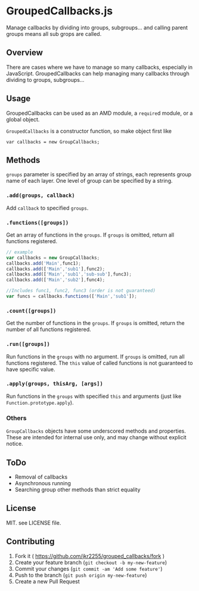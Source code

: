 # GroupedCallbacks.js

Manage callbacks by dividing into groups, subgroups... and calling parent groups means all sub grops are called.

## Overview
There are cases where we have to manage so many callbacks, especially in JavaScript.
GroupedCallbacks can help managing many callbacks through dividing to groups, subgroups...

## Usage
GroupedCallbacks can be used as an AMD module, a `require`d module, or a global object.

`GroupedCallbacks` is a constructor function, so make object first like
```
var callbacks = new GroupCallbacks;
```

## Methods

`groups` parameter is specified by an array of strings, each represents group name of each layer.
One level of group can be specified by a string.

### `.add(groups, callback)`
Add `callback` to specified `groups`.

### `.functions([groups])`
Get an array of functions in the `groups`. If `groups` is omitted, return all functions registered.

```JavaScript
// example
var callbacks = new GroupCallbacks;
callbacks.add('Main',func1);
callbacks.add(['Main','sub1'],func2);
callbacks.add(['Main','sub1','sub-sub'],func3);
callbacks.add(['Main','sub2'],func4);

//Includes func1, func2, func3 (order is not guaranteed)
var funcs = callbacks.functions(['Main','sub1']);
```

### `.count([groups])`
Get the number of functions in the `groups`. If `groups` is omitted, return the number of all functions registered.

### `.run([groups])`
Run functions in the `groups` with no argument. If `groups` is omitted, run all functions registered.
The `this` value of called functions is not guaranteed to have specific value.

### `.apply(groups, thisArg, [args])`
Run functions in the `groups` with specified `this` and arguments (just like `Function.prototype.apply`).

### Others

`GroupCallbacks` objects have some underscored methods and properties.
These are intended for internal use only, and may change without explicit notice.

## ToDo

* Removal of callbacks
* Asynchronous running
* Searching group other methods than strict equality

## License
MIT. see LICENSE file.

## Contributing

1. Fork it ( <https://github.com/jkr2255/grouped_callbacks/fork> )
2. Create your feature branch (`git checkout -b my-new-feature`)
3. Commit your changes (`git commit -am 'Add some feature'`)
4. Push to the branch (`git push origin my-new-feature`)
5. Create a new Pull Request

